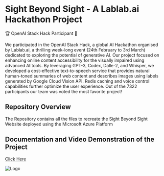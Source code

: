 
# Sight Beyond Sight - A Lablab.ai Hackathon Project

🏆 OpenAI Stack Hack Participant 🚀

We participated in the OpenAI Stack Hack, a global AI Hackathon organised by Lablab.ai, a thrilling week-long event (24th February to 3rd March) dedicated to exploring the potential of generative AI. Our project focused on enhancing online content accessibility for the visually impaired using advanced AI tools. By leveraging GPT-3, Codex, Dalle-2, and Whisper, we developed a cost-effective text-to-speech service that provides natural human-toned summaries of web content and describes images using labels generated by Google Cloud Vision API. Redis caching and voice control capabilities further optimize the user experience. Out of the 7322 participants our team was voted the most favorite project!


## Repository Overview

The Repository contains all the files to recreate the Sight Beyond Sight Website deployed using the Microsoft Azure Platform 


## Documentation and Video Demonstration of the Project

[Click Here](https://lablab.ai/event/openai-hackathon/galacticos/sight-beyond-sight)


![Logo](https://dev-to-uploads.s3.amazonaws.com/uploads/articles/th5xamgrr6se0x5ro4g6.png)

